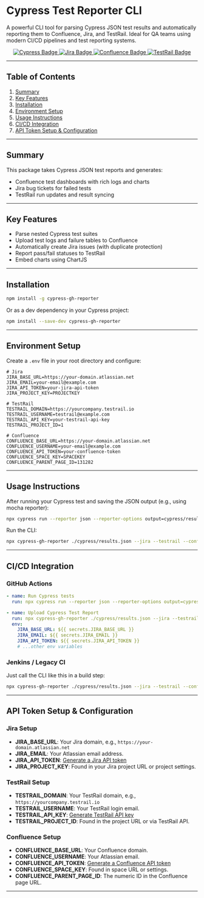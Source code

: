 
# Cypress Test Reporter CLI

A powerful CLI tool for parsing Cypress JSON test results and automatically reporting them to Confluence, Jira, and TestRail. Ideal for QA teams using modern CI/CD pipelines and test reporting systems.

<p align="center">
  <a href="https://www.cypress.io/">
    <img src="https://img.shields.io/badge/Cypress-Testing%20Framework-brightgreen" alt="Cypress Badge" />
  </a>
  <a href="https://www.atlassian.com/software/jira">
    <img src="https://img.shields.io/badge/Jira-Issue%20Tracking-blue" alt="Jira Badge" />
  </a>
  <a href="https://www.atlassian.com/software/confluence">
    <img src="https://img.shields.io/badge/Confluence-Documentation-orange" alt="Confluence Badge" />
  </a>
  <a href="https://www.testrail.com/">
    <img src="https://img.shields.io/badge/TestRail-Test%20Management-yellow" alt="TestRail Badge" />
  </a>
</p>
</p>

---

## Table of Contents

1. [Summary](#summary)
2. [Key Features](#key-features)
3. [Installation](#installation)
4. [Environment Setup](#environment-setup)
5. [Usage Instructions](#usage-instructions)
6. [CI/CD Integration](#cicd-integration)
7. [API Token Setup & Configuration](#api-token-setup--configuration)

---

## Summary

This package takes Cypress JSON test reports and generates:

- Confluence test dashboards with rich logs and charts
- Jira bug tickets for failed tests
- TestRail run updates and result syncing

---

## Key Features

- Parse nested Cypress test suites
- Upload test logs and failure tables to Confluence
- Automatically create Jira issues (with duplicate protection)
- Report pass/fail statuses to TestRail
- Embed charts using ChartJS

---

## Installation

```bash
npm install -g cypress-gh-reporter
```

Or as a dev dependency in your Cypress project:

```bash
npm install --save-dev cypress-gh-reporter
```

---

## Environment Setup

Create a `.env` file in your root directory and configure:

```env
# Jira
JIRA_BASE_URL=https://your-domain.atlassian.net
JIRA_EMAIL=your-email@example.com
JIRA_API_TOKEN=your-jira-api-token
JIRA_PROJECT_KEY=PROJECTKEY

# TestRail
TESTRAIL_DOMAIN=https://yourcompany.testrail.io
TESTRAIL_USERNAME=testrail@example.com
TESTRAIL_API_KEY=your-testrail-api-key
TESTRAIL_PROJECT_ID=1

# Confluence
CONFLUENCE_BASE_URL=https://your-domain.atlassian.net
CONFLUENCE_USERNAME=your-email@example.com
CONFLUENCE_API_TOKEN=your-confluence-token
CONFLUENCE_SPACE_KEY=SPACEKEY
CONFLUENCE_PARENT_PAGE_ID=131282
```

---

## Usage Instructions

After running your Cypress test and saving the JSON output (e.g., using mocha reporter):

```bash
npx cypress run --reporter json --reporter-options output=cypress/results.json
```

Run the CLI:

```bash
npx cypress-gh-reporter ./cypress/results.json --jira --testrail --confluence
```

---

## CI/CD Integration

### GitHub Actions

```yaml
- name: Run Cypress tests
  run: npx cypress run --reporter json --reporter-options output=cypress/results.json

- name: Upload Cypress Test Report
  run: npx cypress-gh-reporter ./cypress/results.json --jira --testrail --confluence
  env:
    JIRA_BASE_URL: ${{ secrets.JIRA_BASE_URL }}
    JIRA_EMAIL: ${{ secrets.JIRA_EMAIL }}
    JIRA_API_TOKEN: ${{ secrets.JIRA_API_TOKEN }}
    # ...other env variables
```

### Jenkins / Legacy CI

Just call the CLI like this in a build step:

```bash
npx cypress-gh-reporter ./cypress/results.json --jira --testrail --confluence
```

---

## API Token Setup & Configuration

### Jira Setup

- **JIRA_BASE_URL**: Your Jira domain, e.g., `https://your-domain.atlassian.net`
- **JIRA_EMAIL**: Your Atlassian email address.
- **JIRA_API_TOKEN**: [Generate a Jira API token](https://id.atlassian.com/manage-profile/security/api-tokens)
- **JIRA_PROJECT_KEY**: Found in your Jira project URL or project settings.

### TestRail Setup

- **TESTRAIL_DOMAIN**: Your TestRail domain, e.g., `https://yourcompany.testrail.io`
- **TESTRAIL_USERNAME**: Your TestRail login email.
- **TESTRAIL_API_KEY**: [Generate TestRail API key](https://www.gurock.com/testrail/docs/api/introduction/)
- **TESTRAIL_PROJECT_ID**: Found in the project URL or via TestRail API.

### Confluence Setup

- **CONFLUENCE_BASE_URL**: Your Confluence domain.
- **CONFLUENCE_USERNAME**: Your Atlassian email.
- **CONFLUENCE_API_TOKEN**: [Generate a Confluence API token](https://id.atlassian.com/manage-profile/security/api-tokens)
- **CONFLUENCE_SPACE_KEY**: Found in space URL or settings.
- **CONFLUENCE_PARENT_PAGE_ID**: The numeric ID in the Confluence page URL.

---
